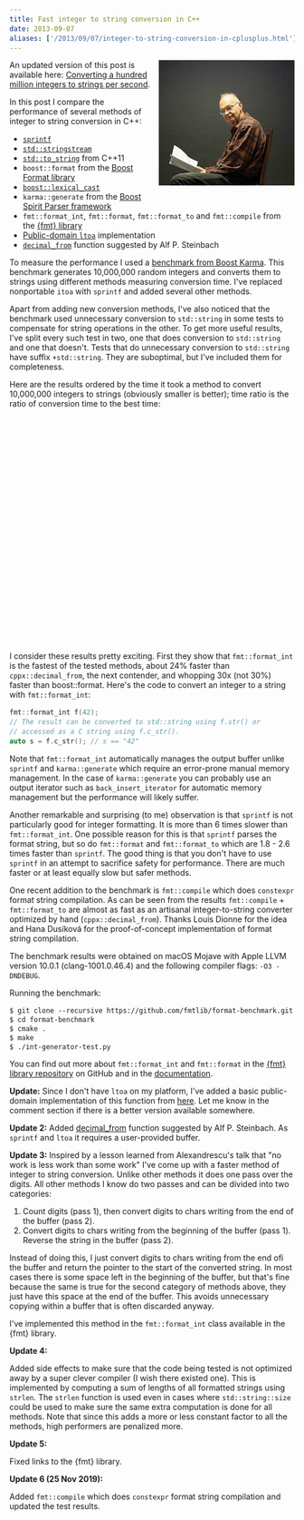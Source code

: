 ```yaml
---
title: Fast integer to string conversion in C++
date: 2013-09-07
aliases: ['/2013/09/07/integer-to-string-conversion-in-cplusplus.html']
---
```


<div class="separator" style="clear:right; float:right; margin-left:1em; margin-bottom:1em">
  <img src="/img/knuth.jpg"
       title="Warning: the information from this post can be used for premature optimization."
       width="240">
</div>

An updated version of this post is available here:
[Converting a hundred million integers to strings per second](
http://www.zverovich.net/2020/06/13/fast-int-to-string-revisited.html).

In this post I compare the performance of several methods
of integer to string conversion in C++:

* [`sprintf`](http://en.cppreference.com/w/cpp/io/c/fprintf)
* [`std::stringstream`](http://en.cppreference.com/w/cpp/io/basic_stringstream)
* [`std::to_string`](http://en.cppreference.com/w/cpp/string/basic_string/to_string) from C++11
* `boost::format` from the [Boost Format library](http://www.boost.org/doc/libs/1_54_0/libs/format/)
* [`boost::lexical_cast`](http://www.boost.org/doc/libs/1_54_0/doc/html/boost_lexical_cast.html)
* `karma::generate` from the [Boost Spirit Parser framework](http://www.boost.org/doc/libs/1_54_0/libs/spirit/doc/html/index.html)
* `fmt::format_int`, `fmt::format`, `fmt::format_to` and `fmt::compile` from
  the [{fmt} library](https://github.com/fmtlib/fmt)
* [Public-domain `ltoa`](http://www8.cs.umu.se/~isak/snippets/ltoa.c) implementation
* [`decimal_from`](http://ideone.com/nrQfA8) function suggested by Alf P. Steinbach

To measure the performance I used a
[benchmark from Boost Karma](http://www.boost.org/doc/libs/1_52_0/libs/spirit/doc/html/spirit/karma/performance_measurements/numeric_performance/int_performance.html).
This benchmark generates 10,000,000 random integers and converts them to strings
using different methods measuring conversion time. I've replaced nonportable
`itoa` with `sprintf` and added several other methods.

Apart from adding new conversion methods, I've also noticed that the benchmark
used unnecessary conversion to `std::string` in some tests
to compensate for string operations in the other. To get more useful results,
I've split every such test in two, one that does conversion to `std::string` and
one that doesn't. Tests that do unnecessary conversion to `std::string` have suffix
`+std::string`. They are suboptimal, but I've included them for completeness.

Here are the results ordered by the time it took a method to convert 10,000,000
integers to strings (obviously smaller is better); time ratio is the ratio of
conversion time to the best time:

<div id="table_div">
</div>
<div style="height: 400px" id="chart_div">
</div>
<script type="text/javascript" src="https://www.gstatic.com/charts/loader.js"></script>
<script type="text/javascript" src="/2013-09-stats.js"></script>

I consider these results pretty exciting. First they show that `fmt::format_int`
is the fastest of the tested methods, about 24% faster than
`cppx::decimal_from`, the next contender, and whopping 30x (not 30%) faster than
boost::format. Here's the code to convert an integer to a string with
`fmt::format_int`:

```c++
fmt::format_int f(42);
// The result can be converted to std::string using f.str() or
// accessed as a C string using f.c_str().
auto s = f.c_str(); // s == "42"
```

Note that `fmt::format_int` automatically manages the output buffer unlike
`sprintf` and `karma::generate` which require an error-prone manual memory
management. In the case of `karma::generate` you can probably use an output
iterator such as `back_insert_iterator` for automatic memory management but the
performance will likely suffer.

Another remarkable and surprising (to me) observation is that
`sprintf` is not particularly good for integer formatting. It is more than 6
times slower than `fmt::format_int`. One possible reason for this is that
`sprintf` parses the format string, but so do `fmt::format` and `fmt::format_to`
which are 1.8 - 2.6 times faster than `sprintf`. The good thing is that you
don't have to use `sprintf` in an attempt to sacrifice safety for performance.
There are much faster or at least equally slow but safer methods.

One recent addition to the benchmark is `fmt::compile` which does `constexpr`
format string compilation. As can be seen from the results `fmt::compile` +
`fmt::format_to` are almost as fast as an artisanal integer-to-string converter
optimized by hand (`cppx::decimal_from`). Thanks Louis Dionne for the idea and
Hana Dusíková for the proof-of-concept implementation of format string
compilation.

The benchmark results were obtained on macOS Mojave with Apple LLVM version
10.0.1 (clang-1001.0.46.4) and the following compiler flags: `-O3 -DNDEBUG`.

Running the benchmark:

```
$ git clone --recursive https://github.com/fmtlib/format-benchmark.git
$ cd format-benchmark
$ cmake .
$ make
$ ./int-generator-test.py
```

You can find out more about `fmt::format_int` and `fmt::format` in the [{fmt}
library repository](https://github.com/fmtlib/fmt) on GitHub and in the
[documentation](http://fmt.dev/).

**Update:**
Since I don't have `ltoa` on my platform, I've added a basic
public-domain implementation of this function from
[here](http://www8.cs.umu.se/~isak/snippets/ltoa.c). Let me know in the
comment section if there is a better version available somewhere.

**Update 2:**
Added [decimal_from](http://ideone.com/nrQfA8) function suggested by Alf P.
Steinbach. As `sprintf` and `ltoa` it requires a user-provided buffer.

**Update 3:**
Inspired by a lesson learned from Alexandrescu's talk that "no work is less
work than some work" I've come up with a faster method of integer to string
conversion. Unlike other methods it does one pass over the digits. All other
methods I know do two passes and can be divided into two categories:

1. Count digits (pass 1), then convert digits to chars writing from the end of
   the buffer (pass 2).
2. Convert digits to chars writing from the beginning of the buffer (pass 1).
   Reverse the string in the buffer (pass 2).

Instead of doing this, I just convert digits to chars writing from the end ofi
the buffer and return the pointer to the start of the converted string. In most
cases there is some space left in the beginning of the buffer, but that's fine
because the same is true for the second category of methods above, they just
have this space at the end of the buffer. This avoids unnecessary copying within
a buffer that is often discarded anyway.

I've implemented this method in the `fmt::format_int` class available in the
{fmt} library.

**Update 4:**

Added side effects to make sure that the code being tested is not optimized
away by a super clever compiler (I wish there existed one). This is implemented
by computing a sum of lengths of all formatted strings using `strlen`. 
The `strlen` function is used even in cases where `std::string::size` could be
used to make sure the same extra computation is done for all methods. Note that
since this adds a more or less constant factor to all the methods, high
performers are penalized more.

**Update 5:**

Fixed links to the {fmt} library.

**Update 6 (25 Nov 2019):**

Added `fmt::compile` which does `constexpr` format string compilation and
updated the test results.

